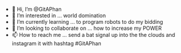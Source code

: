 - 👋 Hi, I’m @GitAPhan
- 👀 I’m interested in ... world domination
- 🌱 I’m currently learning ... to program robots to do my bidding
- 💞️ I’m looking to collaborate on ... how to increase my POWER
- 📫 How to reach me ... send a bat signal up into the the clouds and instagram it with hashtag #GitAPhan

<!---
GitAPhan/GitAPhan is a ✨ special ✨ repository because its `README.md` (this file) appears on your GitHub profile.
You can click the Preview link to take a look at your changes.
--->

